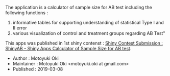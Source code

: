 The application is a calculator of sample size for AB test including the following functions :

1. informative tables for supporting understanding of statistical Type I and II error
2. various visualization of control and treatment groups regarding AB Test"

This apps was published in 1st shiny contenst : [Shiny Contest Submission : ShinyAB - Shiny Apps Calculator of Sample Size for AB test](https://community.rstudio.com/t/shiny-contest-submission-shinyab-shiny-apps-calculator-of-sample-size-for-ab-test/25675).

* Author : Motoyuki Oki
* Maintainer : Motoyuki Oki \<motoyuki.oki at gmail.com\>
* Published : 2019-03-08